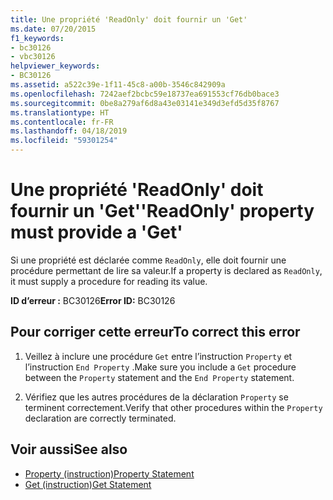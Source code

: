```yaml
---
title: Une propriété 'ReadOnly' doit fournir un 'Get'
ms.date: 07/20/2015
f1_keywords:
- bc30126
- vbc30126
helpviewer_keywords:
- BC30126
ms.assetid: a522c39e-1f11-45c8-a00b-3546c842909a
ms.openlocfilehash: 7242aef2bcbc59e18737ea691553cf76db0bace3
ms.sourcegitcommit: 0be8a279af6d8a43e03141e349d3efd5d35f8767
ms.translationtype: HT
ms.contentlocale: fr-FR
ms.lasthandoff: 04/18/2019
ms.locfileid: "59301254"
---
```

# <a name="readonly-property-must-provide-a-get"></a><span data-ttu-id="1a36e-102">Une propriété 'ReadOnly' doit fournir un 'Get'</span><span class="sxs-lookup"><span data-stu-id="1a36e-102">'ReadOnly' property must provide a 'Get'</span></span>
<span data-ttu-id="1a36e-103">Si une propriété est déclarée comme `ReadOnly`, elle doit fournir une procédure permettant de lire sa valeur.</span><span class="sxs-lookup"><span data-stu-id="1a36e-103">If a property is declared as `ReadOnly`, it must supply a procedure for reading its value.</span></span>  
  
 <span data-ttu-id="1a36e-104">**ID d’erreur :** BC30126</span><span class="sxs-lookup"><span data-stu-id="1a36e-104">**Error ID:** BC30126</span></span>  
  
## <a name="to-correct-this-error"></a><span data-ttu-id="1a36e-105">Pour corriger cette erreur</span><span class="sxs-lookup"><span data-stu-id="1a36e-105">To correct this error</span></span>  
  
1. <span data-ttu-id="1a36e-106">Veillez à inclure une procédure `Get` entre l’instruction `Property` et l’instruction `End Property` .</span><span class="sxs-lookup"><span data-stu-id="1a36e-106">Make sure you include a `Get` procedure between the `Property` statement and the `End Property` statement.</span></span>  
  
2. <span data-ttu-id="1a36e-107">Vérifiez que les autres procédures de la déclaration `Property` se terminent correctement.</span><span class="sxs-lookup"><span data-stu-id="1a36e-107">Verify that other procedures within the `Property` declaration are correctly terminated.</span></span>  
  
## <a name="see-also"></a><span data-ttu-id="1a36e-108">Voir aussi</span><span class="sxs-lookup"><span data-stu-id="1a36e-108">See also</span></span>

- [<span data-ttu-id="1a36e-109">Property (instruction)</span><span class="sxs-lookup"><span data-stu-id="1a36e-109">Property Statement</span></span>](../../visual-basic/language-reference/statements/property-statement.md)
- [<span data-ttu-id="1a36e-110">Get (instruction)</span><span class="sxs-lookup"><span data-stu-id="1a36e-110">Get Statement</span></span>](../../visual-basic/language-reference/statements/get-statement.md)
